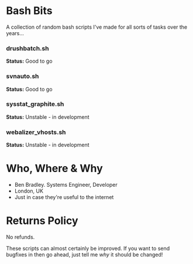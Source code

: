 # Bash Bits
A collection of random bash scripts I've made for all sorts of tasks over the years...

### drushbatch.sh
**Status:** Good to go

### svnauto.sh
**Status:** Good to go

### sysstat_graphite.sh
**Status:** Unstable - in development

### webalizer_vhosts.sh
**Status:** Unstable - in development

# Who, Where & Why
* Ben Bradley. Systems Engineer, Developer
* London, UK
* Just in case they're useful to the internet

# Returns Policy
No refunds.

These scripts can almost certainly be improved. If you want to send bugfixes in then go ahead, just tell me *why* it should be changed!
